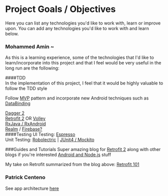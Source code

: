 # Project Goals / Objectives 

Here you can list any technologies you'd like to work with, learn or improve upon.
You can add any technologies you'd like to work with and learn below.

### Mohammed Amin ~
As this is a learning experience, 
some of the technologies that I'd like to learn/incorporate into this project 
and that I feel would be very useful in the long run are the following:  

####TDD  
In the implementation of this project, I feel that it would be highly valuable to follow the TDD style  

Follow [MVP](https://github.com/konmik/konmik.github.io/wiki/Introduction-to-Model-View-Presenter-on-Android) pattern and incorporate new Android techniques such as [DataBinding](https://developer.android.com/topic/libraries/data-binding/index.html)  
  
[Dagger 2](http://google.github.io/dagger/)  
[Retrofit 2](http://square.github.io/retrofit/) OR [Volley](https://android.googlesource.com/platform/frameworks/volley)  
[RxJava / RxAndroid](https://github.com/ReactiveX/RxAndroid)  
[Realm](https://realm.io/) / [Firebase?](https://firebase.google.com/)  
####Testing
UI Testing: [Espresso](https://google.github.io/android-testing-support-library/docs/espresso/)  
Unit Testing: [Robolectric](http://robolectric.org/) | [JUnit4 / Mockito](https://developer.android.com/training/testing/unit-testing/local-unit-tests.html)  

###Guides and Tutorials
Super amazing blog for [Retrofit 2](https://futurestud.io/blog/retrofit-getting-started-and-android-client) along with other blogs if you're interested [Android and Node.js](https://futurestud.io/#popular-blog-series) stuff  
  
My take on Retrofit summarized from the blog above: [Retrofit 101](https://gist.github.com/Arta0613/8c198421d2d2a22b80d5000e343a44f3)  
  

### Patrick Centeno  

See app architecture [here](https://github.com/PatrickCenteno/dracobitAndroid/blob/master/Design%20Guideline.md)  

